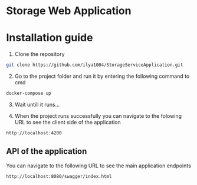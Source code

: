 # Storage Web Application

# Installation guide

1. Clone the repository

```bash
git clone https://github.com/ilya1004/StorageServiceApplication.git
```

2. Go to the project folder and run it by entering the following command to cmd

```bash
docker-compose up
```

3. Wait untill it runs...

4. When the project runs successfully you can navigate to the folowing URL to see the client side of the application

```bash
http://localhost:4200
```

## API of the application

You can navigate to the following URL to see the main application endpoints

```bash
http://localhost:8080/swagger/index.html
```